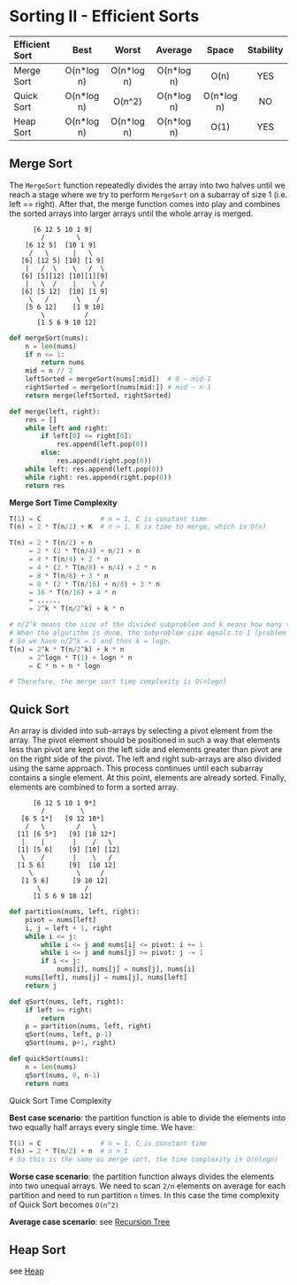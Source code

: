 # Sorting II - Efficient Sorts

| Efficient Sort |    Best    |   Worst    |  Average   |   Space    | Stability |
|:---------------|:----------:|:----------:|:----------:|:----------:|:---------:|
| Merge Sort     | O(n*log n) | O(n*log n) | O(n*log n) |    O(n)    |    YES    |
| Quick Sort     | O(n*log n) |   O(n^2)   | O(n*log n) | O(n*log n) |    NO     |
| Heap Sort      | O(n*log n) | O(n*log n) | O(n*log n) |    O(1)    |    YES    |

## Merge Sort

The `MergeSort` function repeatedly divides the array into two halves until we reach a stage where we try to perform `MergeSort` on a subarray of size 1 (i.e. left == right). After that, the merge function comes into play and combines the sorted arrays into larger arrays until the whole array is merged.
```
      [6 12 5 10 1 9]
        /        \
    [6 12 5]  [10 1 9]
     /   \      |   \
   [6] [12 5] [10] [1 9]
    |   /  \    \   /  \
   [6] [5][12] [10][1][9]
    |   \  /    |    \ /
   [6] [5 12]  [10] [1 9]
     \   /       \    /
    [5 6 12]    [1 9 10]
        \          /
       [1 5 6 9 10 12]
```

```py
def mergeSort(nums):
    n = len(nums)
    if n <= 1:
        return nums
    mid = n // 2
    leftSorted = mergeSort(nums[:mid])  # 0 ~ mid-1
    rightSorted = mergeSort(nums[mid:]) # mid ~ n-1
    return merge(leftSorted, rightSorted)

def merge(left, right):
    res = []
    while left and right:
        if left[0] <= right[0]:
            res.append(left.pop(0))
        else:
            res.append(right.pop(0))
    while left: res.append(left.pop(0))
    while right: res.append(right.pop(0))
    return res
```

**Merge Sort Time Complexity**

```py
T(1) = C               # n = 1, C is constant time
T(n) = 2 * T(n/2) + K  # n > 1, K is time to merge, which is O(n)

T(n) = 2 * T(n/2) + n
     = 2 * (2 * T(n/4) + n/2) + n
     = 4 * T(n/4) + 2 * n
     = 4 * (2 * T(n/8) + n/4) + 2 * n
     = 8 * T(n/8) + 3 * n
     = 8 * (2 * T(n/16) + n/8) + 3 * n
     = 16 * T(n/16) + 4 * n
     = ......
     = 2^k * T(n/2^k) + k * n

# n/2^k means the size of the divided subproblem and k means how many times the division runs.
# When the algorithm is done, the subproblem size equals to 1 (problem cannot divide anymore).
# So we have n/2^k = 1 and thus k = logn.
T(n) = 2^k * T(n/2^k) + k * n
     = 2^logn * T(1) + logn * n
     = C * n + n * logn

# Therefore, the merge sort time complexity is O(nlogn)
```

## Quick Sort

An array is divided into sub-arrays by selecting a pivot element from the array. The pivot element should be positioned in such a way that elements less than pivot are kept on the left side and elements greater than pivot are on the right side of the pivot. The left and right sub-arrays are also divided using the same approach. This process continues until each subarray contains a single element. At this point, elements are already sorted. Finally, elements are combined to form a sorted array.
```
      [6 12 5 10 1 9*]
        /         \
   [6 5 1*]   [9 12 10*]
    /   \        /   \
  [1] [6 5*]   [9] [10 12*]
   |    |       |    /   \
  [1] [5 6]    [9] [10] [12]
   \    /       |    \   /
  [1 5 6]      [9]  [10 12]
     \           \     /
   [1 5 6]      [9 10 12]
       \           /
      [1 5 6 9 10 12]
```

```py
def partition(nums, left, right):
    pivot = nums[left]
    i, j = left + 1, right
    while i <= j:
        while i <= j and nums[i] <= pivot: i += 1
        while i <= j and nums[j] >= pivot: j -= 1
        if i <= j:
            nums[i], nums[j] = nums[j], nums[i]
    nums[left], nums[j] = nums[j], nums[left]
    return j

def qSort(nums, left, right):
    if left >= right:
        return
    p = partition(nums, left, right)
    qSort(nums, left, p-1)
    qSort(nums, p+1, right)

def quickSort(nums):
    n = len(nums)
    qSort(nums, 0, n-1)
    return nums
```

Quick Sort Time Complexity

**Best case scenario**: the partition function is able to divide the elements into two equally half arrays every single time. We have:
```py
T(1) = C               # n = 1, C is constant time
T(n) = 2 * T(n/2) + n  # n > 1
# So this is the same as merge sort, the time complexity is O(nlogn)
```

**Worse case scenario**: the partition function always divides the elements into two unequal arrays. We need to scan `2/n` elements on average for each partition and need to run partition `n` times. In this case the time complexity of Quick Sort becomes `O(n^2)`

**Average case scenario**: see [Recursion Tree](<../Chapter%204%20Binary%20Trees/4.2%20Recursion%20Tree.md>)

## Heap Sort

see [Heap](<../Chapter%204%20Binary%20Trees/4.5%20Heap.md>)